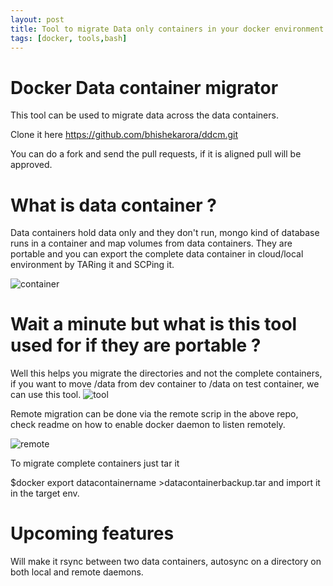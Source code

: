 ```yaml
---
layout: post
title: Tool to migrate Data only containers in your docker environment 
tags: [docker, tools,bash]
---
```


Docker Data container migrator 
==============================
This tool can be used to migrate data across the data containers.

Clone it here https://github.com/bhishekarora/ddcm.git

You can do a fork and send the pull requests, if it is aligned pull will be approved.

What is data container ?
=======================
Data containers hold data only and they don't run, mongo kind of database runs in a container and map volumes from data containers.
They are portable and you can export the complete data container in cloud/local environment by TARing it and SCPing it.

![container](https://bhishekarora.github.io/img/docker.png)


Wait a minute but what is this tool used for if they are portable ?
========================
Well this helps you migrate the directories and not the complete containers, if you want to move /data from dev container to /data 
on test container, we can use this tool.
![tool](https://bhishekarora.github.io/img/datamigratortool.png)

Remote migration can be done via the remote scrip in the above repo, check readme on how to enable docker daemon to listen 
remotely.

![remote](https://bhishekarora.github.io/img/remotedaemon.png)


To migrate complete containers just tar it

$docker export datacontainername >datacontainerbackup.tar and import it in the target env.


Upcoming features
===================

Will make it rsync between two data containers, autosync on a directory on both local and remote daemons.
